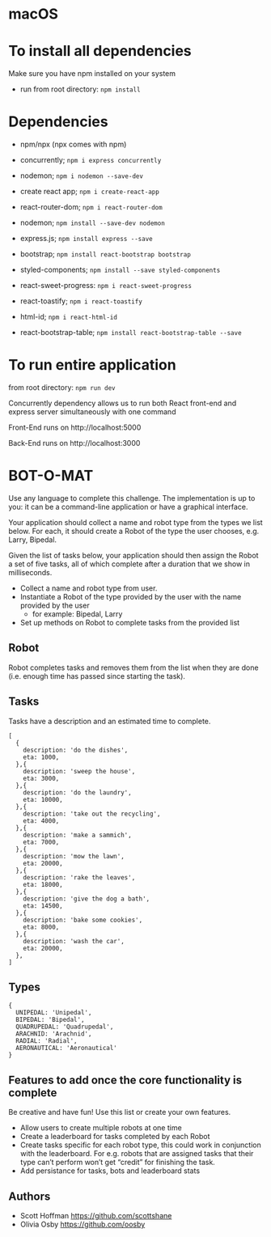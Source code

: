 # macOS

# To install all dependencies

Make sure you have npm installed on your system

- run from root directory: `npm install`

# Dependencies

- npm/npx (npx comes with npm)

- concurrently; `npm i express concurrently`

- nodemon; `npm i nodemon --save-dev`

- create react app; `npm i create-react-app`

- react-router-dom; `npm i react-router-dom`

- nodemon; `npm install --save-dev nodemon`

- express.js; `npm install express --save`

- bootstrap; `npm install react-bootstrap bootstrap`

- styled-components; `npm install --save styled-components`

- react-sweet-progress: `npm i react-sweet-progress`

- react-toastify; `npm i react-toastify`

- html-id; `npm i react-html-id`

- react-bootstrap-table; `npm install react-bootstrap-table --save`

# To run entire application

from root directory: `npm run dev`

Concurrently dependency allows us to run both React front-end and express server simultaneously with one command

Front-End runs on http://localhost:5000

Back-End runs on http://localhost:3000

# BOT-O-MAT

Use any language to complete this challenge. The implementation is up to you: it can be a command-line application or have a graphical interface.

Your application should collect a name and robot type from the types we list below. For each, it should create a Robot of the type the user chooses, e.g. Larry, Bipedal.

Given the list of tasks below, your application should then assign the Robot a set of five tasks, all of which complete after a duration that we show in milliseconds.

- Collect a name and robot type from user.
- Instantiate a Robot of the type provided by the user with the name provided by the user
  - for example: Bipedal, Larry
- Set up methods on Robot to complete tasks from the provided list

## Robot

Robot completes tasks and removes them from the list when they are done (i.e. enough time has passed since starting the task).

## Tasks

Tasks have a description and an estimated time to complete.

```
[
  {
    description: 'do the dishes',
    eta: 1000,
  },{
    description: 'sweep the house',
    eta: 3000,
  },{
    description: 'do the laundry',
    eta: 10000,
  },{
    description: 'take out the recycling',
    eta: 4000,
  },{
    description: 'make a sammich',
    eta: 7000,
  },{
    description: 'mow the lawn',
    eta: 20000,
  },{
    description: 'rake the leaves',
    eta: 18000,
  },{
    description: 'give the dog a bath',
    eta: 14500,
  },{
    description: 'bake some cookies',
    eta: 8000,
  },{
    description: 'wash the car',
    eta: 20000,
  },
]
```

## Types

```
{
  UNIPEDAL: 'Unipedal',
  BIPEDAL: 'Bipedal',
  QUADRUPEDAL: 'Quadrupedal',
  ARACHNID: 'Arachnid',
  RADIAL: 'Radial',
  AERONAUTICAL: 'Aeronautical'
}
```

## Features to add once the core functionality is complete

Be creative and have fun! Use this list or create your own features.

- Allow users to create multiple robots at one time
- Create a leaderboard for tasks completed by each Robot
- Create tasks specific for each robot type, this could work in conjunction with the leaderboard. For e.g. robots that are assigned tasks that their type can’t perform won’t get “credit” for finishing the task.
- Add persistance for tasks, bots and leaderboard stats

## Authors

- Scott Hoffman <https://github.com/scottshane>
- Olivia Osby <https://github.com/oosby>
